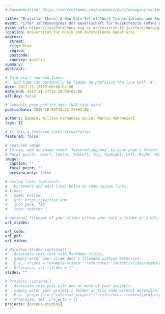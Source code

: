 ```yaml
---
# Documentation: https://sourcethemes.com/academic/docs/managing-content/

title: "Brazilian Choro: A New Data Set of Chord Transcriptions and Analyses of Harmonic and Formal Features"
event: "17ter Jahreskongress der Gesellschaft für Musiktheorie (GMTH) & 27te Arbeitstagung der Gesellschaft für Popularmusikforschung (GfPM) 'Populäre Musik und ihre Theorien: Begegnungen – Perspektivwechsel – Transfers'"
event_url: https://jazzforschung.kug.ac.at/institut-16-jazzforschung/gfpm-gmth-konferenz-2017.html
location: Universität für Musik und darstellende Kunst Graz
address:
  street:
  city: Graz
  region:
  postcode:
  country: Austria
summary:
abstract:

# Talk start and end times.
#   End time can optionally be hidden by prefixing the line with `#`.
date: 2017-11-17T15:00:00+02:00
date_end: 2017-11-17T15:30:00+02:00
all_day: false

# Schedule page publish date (NOT talk date).
publishDate: 2019-10-02T15:32:22+02:00

authors: [admin, Willian Fernandes Souza, Martin Rohrmeier]
tags: []

# Is this a featured talk? (true/false)
featured: false

# Featured image
# To use, add an image named `featured.jpg/png` to your page's folder.
# Focal points: Smart, Center, TopLeft, Top, TopRight, Left, Right, BottomLeft, Bottom, BottomRight.
image:
  caption: ""
  focal_point: ""
  preview_only: false

# Custom links (optional).
#   Uncomment and edit lines below to show custom links.
# links:
# - name: Follow
#   url: https://twitter.com
#   icon_pack: fab
#   icon: twitter

# Optional filename of your slides within your talk's folder or a URL.
url_slides:

url_code:
url_pdf:
url_video:

# Markdown Slides (optional).
#   Associate this talk with Markdown slides.
#   Simply enter your slide deck's filename without extension.
#   E.g. `slides = "example-slides"` references `content/slides/example-slides.md`.
#   Otherwise, set `slides = ""`.
slides: ""

# Projects (optional).
#   Associate this post with one or more of your projects.
#   Simply enter your project's folder or file name without extension.
#   E.g. `projects = ["internal-project"]` references `content/project/deep-learning/index.md`.
#   Otherwise, set `projects = []`.
projects: [corpus-studies]
---
```

